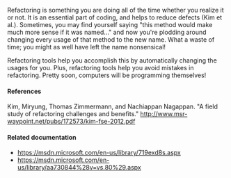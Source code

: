 Refactoring is something you are doing all of the time whether you realize it or
not. It is an essential part of coding, and helps to reduce defects (Kim et
al.). Sometimes, you may find yourself saying "this method would make much more
sense if it was named..." and now you're plodding around changing every usage of
that method to the new name. What a waste of time; you might as well have left
the name nonsensical!

Refactoring tools help you accomplish this by automatically changing the usages
for you. Plus, refactoring tools help you avoid mistakes in refactoring. Pretty
soon, computers will be programming themselves!

#### References 

Kim, Miryung, Thomas Zimmermann, and Nachiappan Nagappan. "A field study of
refactoring challenges and benefits."
<http://www.msr-waypoint.net/pubs/172573/kim-fse-2012.pdf>

#### Related documentation

- <https://msdn.microsoft.com/en-us/library/719exd8s.aspx>
- <https://msdn.microsoft.com/en-us/library/aa730844%28v=vs.80%29.aspx>
